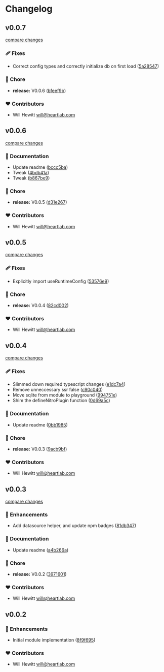 # Changelog


## v0.0.7

[compare changes](https://github.com/will2hew/nuxt-typeorm/compare/v0.0.6...v0.0.7)

### 🩹 Fixes

- Correct config types and correctly initialize db on first load ([5a28547](https://github.com/will2hew/nuxt-typeorm/commit/5a28547))

### 🏡 Chore

- **release:** V0.0.6 ([bfeef9b](https://github.com/will2hew/nuxt-typeorm/commit/bfeef9b))

### ❤️ Contributors

- Will Hewitt <will@heartlab.com>

## v0.0.6

[compare changes](https://github.com/will2hew/nuxt-typeorm/compare/v0.0.5...v0.0.6)

### 📖 Documentation

- Update readme ([bccc5ba](https://github.com/will2hew/nuxt-typeorm/commit/bccc5ba))
- Tweak ([4bdb41a](https://github.com/will2hew/nuxt-typeorm/commit/4bdb41a))
- Tweak ([b867be9](https://github.com/will2hew/nuxt-typeorm/commit/b867be9))

### 🏡 Chore

- **release:** V0.0.5 ([d31e267](https://github.com/will2hew/nuxt-typeorm/commit/d31e267))

### ❤️ Contributors

- Will Hewitt <will@heartlab.com>

## v0.0.5

[compare changes](https://github.com/will2hew/nuxt-typeorm/compare/v0.0.4...v0.0.5)

### 🩹 Fixes

- Explicitly import useRuntimeConfig ([53576e9](https://github.com/will2hew/nuxt-typeorm/commit/53576e9))

### 🏡 Chore

- **release:** V0.0.4 ([82cd002](https://github.com/will2hew/nuxt-typeorm/commit/82cd002))

### ❤️ Contributors

- Will Hewitt <will@heartlab.com>

## v0.0.4

[compare changes](https://github.com/will2hew/nuxt-typeorm/compare/v0.0.3...v0.0.4)

### 🩹 Fixes

- Slimmed down required typescript changes ([e1dc7a4](https://github.com/will2hew/nuxt-typeorm/commit/e1dc7a4))
- Remove unneccessary ssr false ([c90c040](https://github.com/will2hew/nuxt-typeorm/commit/c90c040))
- Move sqlite from module to playground ([994751e](https://github.com/will2hew/nuxt-typeorm/commit/994751e))
- Shim the defineNitroPlugin function ([0d69a5c](https://github.com/will2hew/nuxt-typeorm/commit/0d69a5c))

### 📖 Documentation

- Update readme ([0bb1985](https://github.com/will2hew/nuxt-typeorm/commit/0bb1985))

### 🏡 Chore

- **release:** V0.0.3 ([9acb9bf](https://github.com/will2hew/nuxt-typeorm/commit/9acb9bf))

### ❤️ Contributors

- Will Hewitt <will@heartlab.com>

## v0.0.3

[compare changes](https://github.com/will2hew/nuxt-typeorm/compare/v0.0.2...v0.0.3)

### 🚀 Enhancements

- Add datasource helper, and update npm badges ([81db347](https://github.com/will2hew/nuxt-typeorm/commit/81db347))

### 📖 Documentation

- Update readme ([a4b266a](https://github.com/will2hew/nuxt-typeorm/commit/a4b266a))

### 🏡 Chore

- **release:** V0.0.2 ([3971601](https://github.com/will2hew/nuxt-typeorm/commit/3971601))

### ❤️ Contributors

- Will Hewitt <will@heartlab.com>

## v0.0.2


### 🚀 Enhancements

- Initial module implementation ([8f9f695](https://github.com/will2hew/nuxt-typeorm/commit/8f9f695))

### ❤️ Contributors

- Will Hewitt <will@heartlab.com>

